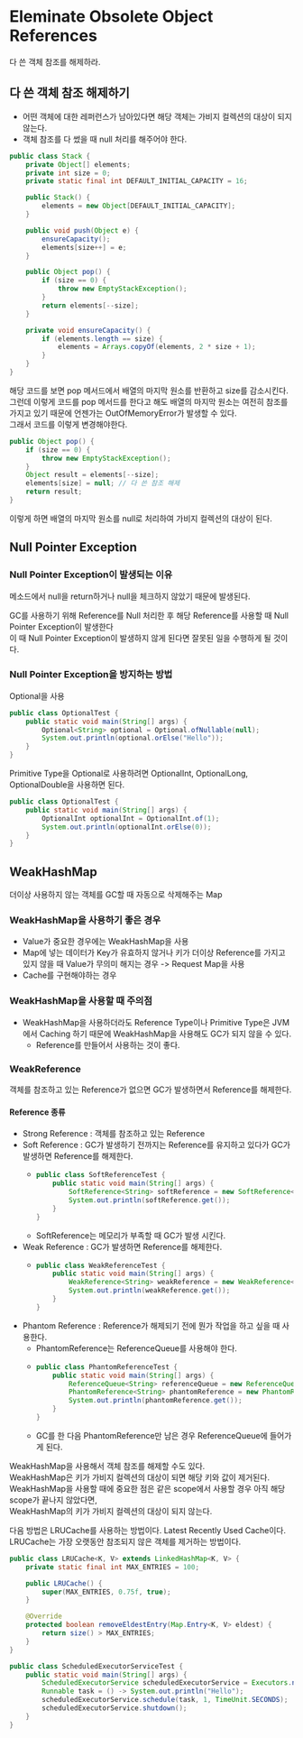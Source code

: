 # Eleminate Obsolete Object References
다 쓴 객체 참조를 해제하라.

## 다 쓴 객체 참조 해제하기
- 어떤 객체에 대한 레퍼런스가 남아있다면 해당 객체는 가비지 컬렉션의 대상이 되지 않는다.
- 객체 참조를 다 썼을 때 null 처리를 해주어야 한다.

```java
public class Stack {
    private Object[] elements;
    private int size = 0;
    private static final int DEFAULT_INITIAL_CAPACITY = 16;

    public Stack() {
        elements = new Object[DEFAULT_INITIAL_CAPACITY];
    }

    public void push(Object e) {
        ensureCapacity();
        elements[size++] = e;
    }

    public Object pop() {
        if (size == 0) {
            throw new EmptyStackException();
        }
        return elements[--size];
    }

    private void ensureCapacity() {
        if (elements.length == size) {
            elements = Arrays.copyOf(elements, 2 * size + 1);
        }
    }
}
```
해당 코드를 보면 pop 메서드에서 배열의 마지막 원소를 반환하고 size를 감소시킨다.  
그런데 이렇게 코드를 pop 메서드를 한다고 해도 배열의 마지막 원소는 여전히 참조를 가지고 있기 때문에
언젠가는 OutOfMemoryError가 발생할 수 있다.  
그래서 코드를 이렇게 변경해야한다.  
```java
public Object pop() {
    if (size == 0) {
        throw new EmptyStackException();
    }
    Object result = elements[--size];
    elements[size] = null; // 다 쓴 참조 해제
    return result;
}
```
이렇게 하면 배열의 마지막 원소를 null로 처리하여 가비지 컬렉션의 대상이 된다.

## Null Pointer Exception

### Null Pointer Exception이 발생되는 이유
메소드에서 null을 return하거나 null을 체크하지 않았기 때문에 발생된다.

GC를 사용하기 위해 Reference를 Null 처리한 후 해당 Reference를 사용할 때 Null Pointer Exception이 발생한다  
이 때 Null Pointer Exception이 발생하지 않게 된다면 잘못된 일을 수행하게 될 것이다.

### Null Pointer Exception을 방지하는 방법
Optional을 사용
```java
public class OptionalTest {
    public static void main(String[] args) {
        Optional<String> optional = Optional.ofNullable(null);
        System.out.println(optional.orElse("Hello"));
    }
}
```
Primitive Type을 Optional로 사용하려면 OptionalInt, OptionalLong, OptionalDouble을 사용하면 된다.
```java
public class OptionalTest {
    public static void main(String[] args) {
        OptionalInt optionalInt = OptionalInt.of(1);
        System.out.println(optionalInt.orElse(0));
    }
}
```
## WeakHashMap
더이상 사용하지 않는 객체를 GC할 때 자동으로 삭제해주는 Map
### WeakHashMap을 사용하기 좋은 경우
- Value가 중요한 경우에는 WeakHashMap을 사용
- Map에 넣는 데이터가 Key가 유효하지 않거나 키가 더이상 Reference를 가지고 있지 않을 때 Value가 무의미 해지는 경우 -> Request Map을 사용
- Cache를 구현해야하는 경우

### WeakHashMap을 사용할 때 주의점
- WeakHashMap을 사용하더라도 Reference Type이나 Primitive Type은 JVM에서 Caching 하기 때문에 WeakHashMap을 사용해도 GC가 되지 않을 수 있다.
  - Reference를 만들어서 사용하는 것이 좋다.
### WeakReference
객체를 참조하고 있는 Reference가 없으면 GC가 발생하면서 Reference를 해제한다.
#### Reference 종류
- Strong Reference : 객체를 참조하고 있는 Reference
- Soft Reference : GC가 발생하기 전까지는 Reference를 유지하고 있다가 GC가 발생하면 Reference를 해제한다.
  - ```java
    public class SoftReferenceTest {
        public static void main(String[] args) {
            SoftReference<String> softReference = new SoftReference<>("Hello");
            System.out.println(softReference.get());
        }
    }
    ```
  - SoftReference는 메모리가 부족할 때 GC가 발생 시킨다.
- Weak Reference : GC가 발생하면 Reference를 해제한다.
  - ```java
    public class WeakReferenceTest {
        public static void main(String[] args) {
            WeakReference<String> weakReference = new WeakReference<>("Hello");
            System.out.println(weakReference.get());
        }
    }
    ```
- Phantom Reference : Reference가 해제되기 전에 뭔가 작업을 하고 싶을 때 사용한다.
  - PhantomReference는 ReferenceQueue를 사용해야 한다.
  - ```java
    public class PhantomReferenceTest {
        public static void main(String[] args) {
            ReferenceQueue<String> referenceQueue = new ReferenceQueue<>();
            PhantomReference<String> phantomReference = new PhantomReference<>("Hello", referenceQueue);
            System.out.println(phantomReference.get());
        }
    }
    ```
  - GC를 한 다음 PhantomReference만 남은 경우 ReferenceQueue에 들어가게 된다.




WeakHashMap을 사용해서 객체 참조를 해제할 수도 있다.  
WeakHashMap은 키가 가비지 컬렉션의 대상이 되면 해당 키와 값이 제거된다.  
WeakHashMap을 사용할 때에 중요한 점은 같은 scope에서 사용할 경우 아직 해당 scope가 끝나지 않았다면,  
WeakHashMap의 키가 가비지 컬렉션의 대상이 되지 않는다.

다음 방법은 LRUCache를 사용하는 방법이다.
Latest Recently Used Cache이다.
LRUCache는 가장 오랫동안 참조되지 않은 객체를 제거하는 방법이다.

```java
public class LRUCache<K, V> extends LinkedHashMap<K, V> {
    private static final int MAX_ENTRIES = 100;

    public LRUCache() {
        super(MAX_ENTRIES, 0.75f, true);
    }

    @Override
    protected boolean removeEldestEntry(Map.Entry<K, V> eldest) {
        return size() > MAX_ENTRIES;
    }
}
```

[//]: # (다음 방법은 Scheduled ThreadPool을 사용하는 방법이다.)

[//]: # (Scheduled ThreadPool은 일정 시간이 지나면 해당 객체를 제거하는 방법이다.)

```java
public class ScheduledExecutorServiceTest {
    public static void main(String[] args) {
        ScheduledExecutorService scheduledExecutorService = Executors.newScheduledThreadPool(1);
        Runnable task = () -> System.out.println("Hello");
        scheduledExecutorService.schedule(task, 1, TimeUnit.SECONDS);
        scheduledExecutorService.shutdown();
    }
}
```



